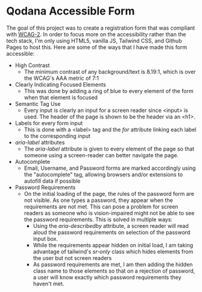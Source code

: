 # Qodana Accessible Form

The goal of this project was to create a registration form that was compliant with [WCAG-2](https://www.w3.org/WAI/standards-guidelines/wcag/). In order to focus more on the accessibility rather than the tech stack, I'm only using HTML5, vanilla JS, Tailwind CSS, and Github Pages to host this. Here are some of the ways that I have made this form accessible:

- High Contrast 
  - The minimum contrast of any background/text is 8.19:1, which is over the WCAG's AAA metric of 7:1
- Clearly Indicating Focused Elements
  - This was done by adding a ring of blue to every element of the form when that element is focused
- Semantic Tag Use
  - Every input is clearly an input for a screen reader since \<input\> is used. The header of the page is shown to be the header via an \<h1\>.
- Labels for every form input
  - This is done with a \<label\> tag and the *for* attribute linking each label to the corresponding input
- *aria-label* attributes
  - The *aria-label* attribute is given to every element of the page so that someone using a screen-reader can better navigate the page.
- Autocomplete
  - Email, Username, and Password forms are marked accordingly using the "autocomplete" tag, allowing browsers and/or extensions to autofill data if possible
- Password Requirements
  - On the initial loading of the page, the rules of the password form are not visible. As one types a password, they appear when the requirements are not met. This can pose a problem for screen readers as someone who is vision-impaired might not be able to see the password requirements. This is solved in multiple ways:
    - Using the *aria-describedby* attribute, a screen reader will read aloud the password requirements on selection of the password input box.
    - While the requirements appear hidden on initial load, I am taking advantage of tailwind's *sr-only* class which hides elements from the user but not screen readers
    - As password requirements are met, I am then adding the hidden class name to those elements so that on a rejection of password, a user will know exactly which password requirements they haven't met. 
